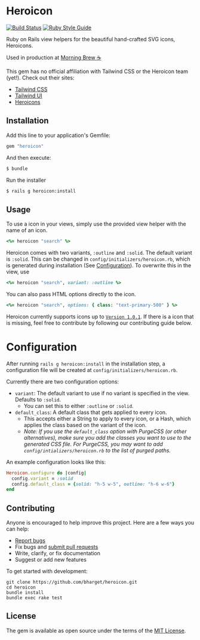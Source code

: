 # Heroicon

[![Build Status](https://github.com/bharget/heroicon/workflows/CI/badge.svg)](https://github.com/bharget/heroicon/actions)
[![Ruby Style Guide](https://img.shields.io/badge/code_style-standard-brightgreen.svg)](https://github.com/testdouble/standard)

Ruby on Rails view helpers for the beautiful hand-crafted SVG icons, Heroicons.

Used in production at [Morning Brew ☕](https://www.morningbrew.com/?utm_source=bharget_github)

This gem has no official affiliation with Tailwind CSS or the Heroicon team (yet!). Check out their sites:

- [Tailwind CSS](https://tailwindcss.com/?utm_source=bharget_github)
- [Tailwind UI](https://tailwindui.com/?utm_source=bharget_github)
- [Heroicons](https://heroicons.com/?utm_source=bharget_github)

## Installation

Add this line to your application's Gemfile:

```ruby
gem "heroicon"
```

And then execute:

```bash
$ bundle
```

Run the installer

```bash
$ rails g heroicon:install
```

## Usage

To use a icon in your views, simply use the provided view helper with the name of an icon.

```rb
<%= heroicon "search" %>
```

Heroicon comes with two variants, `:outline` and `:solid`. The default variant is `:solid`. This can be changed in `config/initializers/heroicon.rb`, which is generated during installation (See [Configuration](#configuration)). To overwrite this in the view, use

```rb
<%= heroicon "search", variant: :outline %>
```

You can also pass HTML options directly to the icon.

```rb
<%= heroicon "search", options: { class: "text-primary-500" } %>
```

Heroicon currently supports icons up to [`Version 1.0.1`](https://github.com/tailwindlabs/heroicons/releases/tag/v1.0.1). If there is a icon that is missing, feel free to contribute by following our contributing guide below.

# Configuration

After running `rails g heroicon:install` in the installation step, a configuration file will be created at `config/initializers/heroicon.rb`.

Currently there are two configuration options:

- `variant`: The default variant to use if no variant is specified in the view. Defaults to `:solid`.
  - You can set this to either `:outline` or `:solid`.
- `default_class`: A default class that gets applied to every icon.
  - This accepts either a String to apply to every icon, or a Hash, which applies the class based on the variant of the icon.
  - _Note: If you use the `default_class` option with PurgeCSS (or other alternatives), make sure you add the classes you want to use to the generated CSS file. For PurgeCSS, you may want to add `config/intializers/heroicon.rb` to the list of purged paths._

An example configuration looks like this:

```ruby
Heroicon.configure do |config|
  config.variant = :solid
  config.default_class = {solid: "h-5 w-5", outline: "h-6 w-6"}
end
```

## Contributing

Anyone is encouraged to help improve this project. Here are a few ways you can help:

- [Report bugs](https://github.com/bharget/heroicon/issues)
- Fix bugs and [submit pull requests](https://github.com/bharget/heroicon/pulls)
- Write, clarify, or fix documentation
- Suggest or add new features

To get started with development:

```
git clone https://github.com/bharget/heroicon.git
cd heroicon
bundle install
bundle exec rake test
```

## License

The gem is available as open source under the terms of the [MIT License](https://opensource.org/licenses/MIT).
